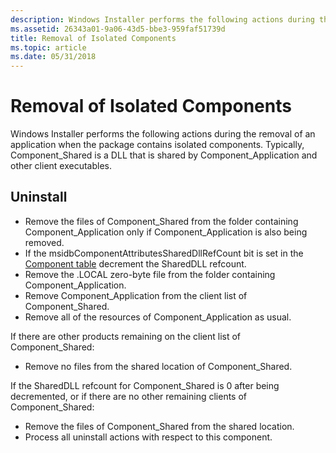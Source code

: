 ```yaml
---
description: Windows Installer performs the following actions during the removal of an application when the package contains isolated components. Typically, Component\_Shared is a DLL that is shared by Component\_Application and other client executables.
ms.assetid: 26343a01-9a06-43d5-bbe3-959faf51739d
title: Removal of Isolated Components
ms.topic: article
ms.date: 05/31/2018
---
```


# Removal of Isolated Components

Windows Installer performs the following actions during the removal of an application when the package contains isolated components. Typically, Component\_Shared is a DLL that is shared by Component\_Application and other client executables.

## Uninstall

-   Remove the files of Component\_Shared from the folder containing Component\_Application only if Component\_Application is also being removed.
-   If the msidbComponentAttributesSharedDllRefCount bit is set in the [Component table](component-table.md) decrement the SharedDLL refcount.
-   Remove the .LOCAL zero-byte file from the folder containing Component\_Application.
-   Remove Component\_Application from the client list of Component\_Shared.
-   Remove all of the resources of Component\_Application as usual.

If there are other products remaining on the client list of Component\_Shared:

-   Remove no files from the shared location of Component\_Shared.

If the SharedDLL refcount for Component\_Shared is 0 after being decremented, or if there are no other remaining clients of Component\_Shared:

-   Remove the files of Component\_Shared from the shared location.
-   Process all uninstall actions with respect to this component.

 

 



